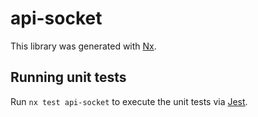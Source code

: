 # api-socket

This library was generated with [Nx](https://nx.dev).

## Running unit tests

Run `nx test api-socket` to execute the unit tests via [Jest](https://jestjs.io).
